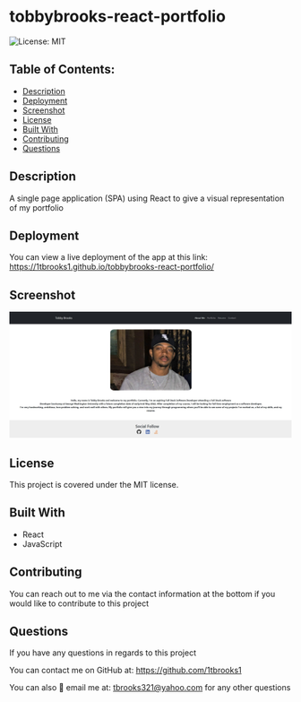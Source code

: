 # tobbybrooks-react-portfolio

![License: MIT](https://img.shields.io/badge/License-MIT-yellow.svg)

## Table of Contents:
  - [Description](#description)
  - [Deployment](#deployment)
  - [Screenshot](#screenshot)
  - [License](#license)
  - [Built With](#built-with)
  - [Contributing](#contributing)
  - [Questions](#questions)

## Description
A single page application (SPA) using React to give a visual representation of my portfolio

## Deployment
You can view a live deployment of the app at this link: https://1tbrooks1.github.io/tobbybrooks-react-portfolio/

## Screenshot
![Screenshot](portfolio.JPG)

## License
This project is covered under the MIT license.

## Built With
- React
- JavaScript

## Contributing
You can reach out to me via the contact information at the bottom if you would like to contribute to this project

## Questions
If you have any questions in regards to this project 

You can contact me on GitHub at: https://github.com/1tbrooks1 

You can also 📧 email me at: tbrooks321@yahoo.com for any other questions

